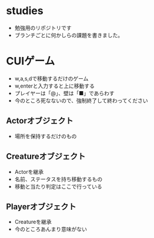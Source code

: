 # studies
- 勉強用のリポジトリです
- ブランチごとに何かしらの課題を書きました。

# CUIゲーム
- w,a,s,dで移動するだけのゲーム
- w,enterと入力すると上に移動する
- プレイヤーは「@」、壁は「■」であらわす
- 今のところ死なないので、強制終了して終わってください

## Actorオブジェクト
- 場所を保持するだけのもの

## Creatureオブジェクト
- Actorを継承
- 名前、ステータスを持ち移動するもの
- 移動と当たり判定はここで行っている

## Playerオブジェクト
- Creatureを継承
- 今のところあんまり意味がない
